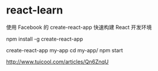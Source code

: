 # react-learn

使用 Facebook 的 create-react-app 快速构建 React 开发环境

npm install -g create-react-app

create-react-app my-app
cd my-app/
npm start

http://www.tuicool.com/articles/Qn6ZnqU
